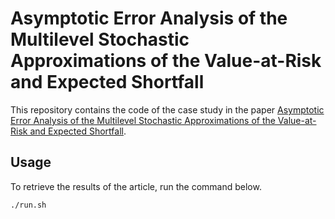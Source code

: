 Asymptotic Error Analysis of the Multilevel Stochastic Approximations of the Value-at-Risk and Expected Shortfall
=======
This repository contains the code of the case study in the paper [Asymptotic Error Analysis of the Multilevel Stochastic Approximations of the Value-at-Risk and Expected Shortfall]().

Usage
---
To retrieve the results of the article, run the command below.
``` bash
./run.sh
```
